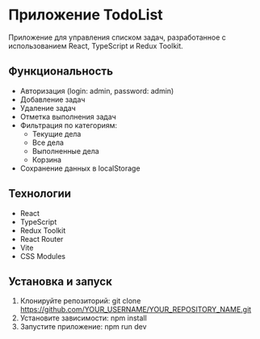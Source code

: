 # Приложение TodoList

Приложение для управления списком задач, разработанное с использованием React, TypeScript и Redux Toolkit.

## Функциональность

- Авторизация (login: admin, password: admin)
- Добавление задач
- Удаление задач
- Отметка выполнения задач
- Фильтрация по категориям:
  - Текущие дела
  - Все дела
  - Выполненные дела
  - Корзина
- Сохранение данных в localStorage

## Технологии

- React
- TypeScript
- Redux Toolkit
- React Router
- Vite
- CSS Modules

## Установка и запуск

1. Клонируйте репозиторий:
   git clone https://github.com/YOUR_USERNAME/YOUR_REPOSITORY_NAME.git
2. Установите зависимости:
   npm install
3. Запустите приложение:
   npm run dev
